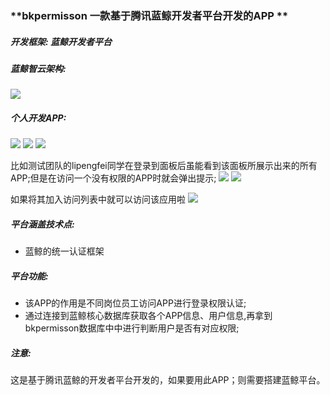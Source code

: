 ### **bkpermisson 一款基于腾讯蓝鲸开发者平台开发的APP **

##### 开发框架: 蓝鲸开发者平台
##### 蓝鲸智云架构:
![](https://github.com/guomaoqiu/Blueking_Project_bkpermission/raw/master/screenshots/blueking_dev.jpeg)
##### 个人开发APP:
![](https://github.com/guomaoqiu/Blueking_Project_bkpermission/raw/master/screenshots/3.jpeg)
![](https://github.com/guomaoqiu/Blueking_Project_bkpermission/raw/master/screenshots/1.jpeg)
![](https://github.com/guomaoqiu/Blueking_Project_bkpermission/raw/master/screenshots/2.jpeg)


比如测试团队的lipengfei同学在登录到面板后虽能看到该面板所展示出来的所有APP;但是在访问一个没有权限的APP时就会弹出提示;
![](https://github.com/guomaoqiu/Blueking_Project_bkpermission/raw/master/screenshots/5.jpeg)
![](https://github.com/guomaoqiu/Blueking_Project_bkpermission/raw/master/screenshots/6.jpeg)

如果将其加入访问列表中就可以访问该应用啦
![](https://github.com/guomaoqiu/Blueking_Project_bkpermission/raw/master/screenshots/4.jpeg)
##### 平台涵盖技术点:
* 蓝鲸的统一认证框架

##### 平台功能:
* 该APP的作用是不同岗位员工访问APP进行登录权限认证;
* 通过连接到蓝鲸核心数据库获取各个APP信息、用户信息,再拿到bkpermisson数据库中中进行判断用户是否有对应权限;

##### 注意: 
这是基于腾讯蓝鲸的开发者平台开发的，如果要用此APP；则需要搭建蓝鲸平台。



